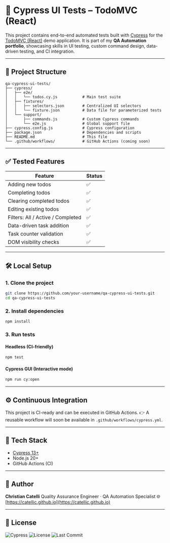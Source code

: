 # 🔪 Cypress UI Tests – TodoMVC (React)

This project contains end-to-end automated tests built with [Cypress](https://www.cypress.io/) for the [TodoMVC (React)](https://todomvc.com/examples/react/) demo application.
It is part of my **QA Automation portfolio**, showcasing skills in UI testing, custom command design, data-driven testing, and CI integration.

---

## 📁 Project Structure

```
qa-cypress-ui-tests/
├── cypress/
│   ├── e2e/
│   │   └── todos.cy.js           # Main test suite
│   ├── fixtures/
│   │   ├── selectors.json        # Centralized UI selectors
│   │   └── fixture.json          # Data file for parameterized tests
│   └── support/
│       ├── commands.js           # Custom Cypress commands
│       └── e2e.js                # Global support file
├── cypress.config.js             # Cypress configuration
├── package.json                  # Dependencies and scripts
├── README.md                     # This file
└── .github/workflows/            # GitHub Actions (coming soon)
```

---

## ✅ Tested Features

| Feature                           | Status |
| --------------------------------- | ------ |
| Adding new todos                  | ✅      |
| Completing todos                  | ✅      |
| Clearing completed todos          | ✅      |
| Editing existing todos            | ✅      |
| Filters: All / Active / Completed | ✅      |
| Data-driven task addition         | ✅      |
| Task counter validation           | ✅      |
| DOM visibility checks             | ✅      |

---

## 🛠️ Local Setup

### 1. Clone the project

```bash
git clone https://github.com/your-username/qa-cypress-ui-tests.git
cd qa-cypress-ui-tests
```

### 2. Install dependencies

```bash
npm install
```

### 3. Run tests

#### Headless (CI-friendly)

```bash
npm test
```

#### Cypress GUI (Interactive mode)

```bash
npm run cy:open
```

---

## ⚙️ Continuous Integration

This project is CI-ready and can be executed in GitHub Actions.
👉 A reusable workflow will soon be available in `.github/workflows/cypress.yml`.

---

## 📆 Tech Stack

* [Cypress 13+](https://docs.cypress.io/)
* Node.js 20+
* GitHub Actions (CI)

---

## 👤 Author

**Christian Catelli**
Quality Assurance Engineer · QA Automation Specialist
🌐 [https://catellic.github.io](https://catellic.github.io)

---

## 📄 License


![Cypress](https://img.shields.io/badge/Cypress-17202C?style=flat-square\&logo=cypress\&logoColor=white)
![License](https://img.shields.io/github/license/catellic/qa-cypress-ui-tests?style=flat-square)
![Last Commit](https://img.shields.io/github/last-commit/catellic/qa-cypress-ui-tests?style=flat-square)